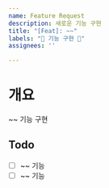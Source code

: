 ```yaml
---
name: Feature Request
description: 새로운 기능 구현
title: "[Feat]: ~~"
labels: "🚀 기능 구현 🚀"
assignees: ''

---
```


# 개요

~~ 기능 구현

## Todo

- [ ] ~~ 기능
- [ ] ~~ 기능

